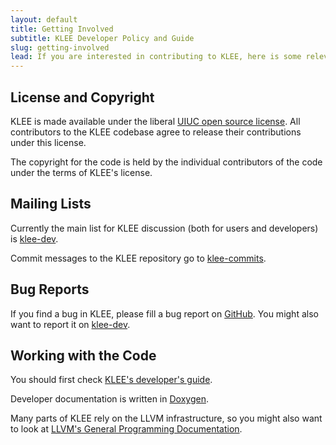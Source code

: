 ```yaml
---
layout: default
title: Getting Involved
subtitle: KLEE Developer Policy and Guide
slug: getting-involved
lead: If you are interested in contributing to KLEE, here is some relevant information.
---
```


## License and Copyright

KLEE is made available under the liberal [UIUC open source license](https://opensource.org/licenses/UoI-NCSA.php). All contributors to the KLEE codebase agree to release their contributions under this license.  

The copyright for the code is held by the individual contributors of the code under the terms of KLEE's license.


## Mailing Lists

Currently the main list for KLEE discussion (both for users and developers) is [klee-dev]({{site.baseurl}}/klee-dev).

Commit messages to the KLEE repository go to [klee-commits](https://mailman.ic.ac.uk/mailman/listinfo/klee-commits).

## Bug Reports

If you find a bug in KLEE, please fill a bug report on [GitHub](https://github.com/klee/klee/issues/new). You might also want to report it on [klee-dev]({{site.baseurl}}/klee-dev).

## Working with the Code

You should first check [KLEE's developer's guide]({{site.baseurl}}/docs/developers-guide).

Developer documentation is written in [Doxygen]({{site.baseurl}}/doxygen/html/).

Many parts of KLEE rely on the LLVM infrastructure, so you might also want to look at [LLVM's General Programming
Documentation](http://llvm.org/docs/#llvmprog).
